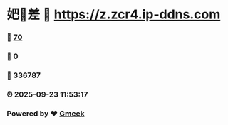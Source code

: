 # 妑🔭差 :link: https://z.zcr4.ip-ddns.com 
### :page_facing_up: [70](https://z.zcr4.ip-ddns.com/tag.html) 
### :speech_balloon: 0 
### :hibiscus: 336787 
### :alarm_clock: 2025-09-23 11:53:17 
### Powered by :heart: [Gmeek](https://github.com/Meekdai/Gmeek)
